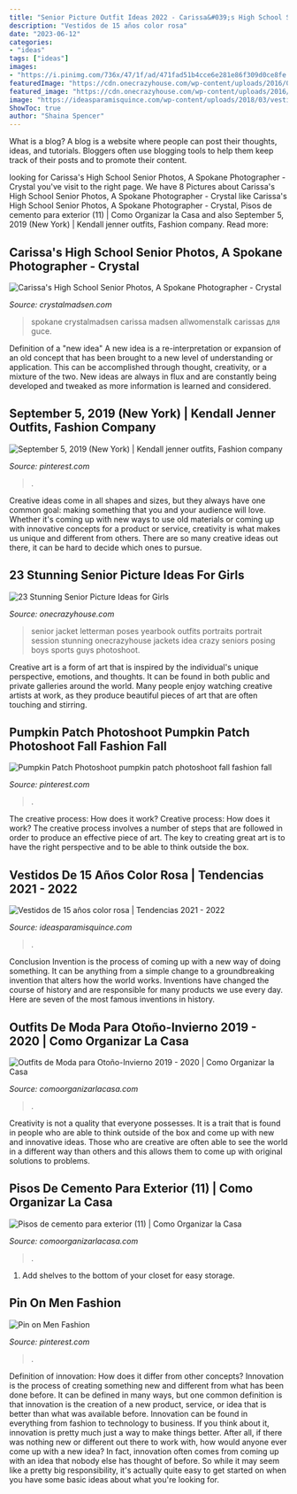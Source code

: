 ```yaml
---
title: "Senior Picture Outfit Ideas 2022 - Carissa&#039;s High School Senior Photos, A Spokane Photographer"
description: "Vestidos de 15 años color rosa"
date: "2023-06-12"
categories:
- "ideas"
tags: ["ideas"]
images:
- "https://i.pinimg.com/736x/47/1f/ad/471fad51b4cce6e281e86f309d0ce8fe.jpg"
featuredImage: "https://cdn.onecrazyhouse.com/wp-content/uploads/2016/08/letterman-jacket-poses.jpg"
featured_image: "https://cdn.onecrazyhouse.com/wp-content/uploads/2016/08/letterman-jacket-poses.jpg"
image: "https://ideasparamisquince.com/wp-content/uploads/2018/03/vestidos-de-15-anos-color-rosa-tendencias-2019-2020-1.jpg"
ShowToc: true
author: "Shaina Spencer"
---
```



What is a blog?
A blog is a website where people can post their thoughts, ideas, and tutorials. Bloggers often use blogging tools to help them keep track of their posts and to promote their content.

	

		
looking for Carissa&#039;s High School Senior Photos, A Spokane Photographer - Crystal you've visit to the right page. We have 8 Pictures about Carissa&#039;s High School Senior Photos, A Spokane Photographer - Crystal like Carissa&#039;s High School Senior Photos, A Spokane Photographer - Crystal, Pisos de cemento para exterior (11) | Como Organizar la Casa and also September 5, 2019 (New York) | Kendall jenner outfits, Fashion company. Read more:
		
    
## Carissa&#039;s High School Senior Photos, A Spokane Photographer - Crystal

<img loading=lazy src="https://crystalmadsen.com/wp-content/uploads/2012/09/Girls-Senior-Photo-Ideas-Spokane_0071-682x1024.jpg" onerror="this.onerror=null;this.src='https://tse1.mm.bing.net/th?id=OIP.O9Tk3LwZ27xQ5GO4X5B_dAHaLH&amp;pid=15.1';" alt="Carissa&#039;s High School Senior Photos, A Spokane Photographer - Crystal">

_Source: crystalmadsen.com_

>spokane crystalmadsen carissa madsen allwomenstalk carissas для guce. 

	

Definition of a "new idea"
A new idea is a re-interpretation or expansion of an old concept that has been brought to a new level of understanding or application. This can be accomplished through thought, creativity, or a mixture of the two. New ideas are always in flux and are constantly being developed and tweaked as more information is learned and considered.

    
## September 5, 2019 (New York) | Kendall Jenner Outfits, Fashion Company

<img loading=lazy src="https://i.pinimg.com/736x/47/1f/ad/471fad51b4cce6e281e86f309d0ce8fe.jpg" onerror="this.onerror=null;this.src='https://tse1.mm.bing.net/th?id=OIP.B5xJtW_-Q4k2UeOjwGTUHgHaLJ&amp;pid=15.1';" alt="September 5, 2019 (New York) | Kendall jenner outfits, Fashion company">

_Source: pinterest.com_

>. 

	

Creative ideas come in all shapes and sizes, but they always have one common goal: making something that you and your audience will love. Whether it's coming up with new ways to use old materials or coming up with innovative concepts for a product or service, creativity is what makes us unique and different from others. There are so many creative ideas out there, it can be hard to decide which ones to pursue.

    
## 23 Stunning Senior Picture Ideas For Girls

<img loading=lazy src="https://cdn.onecrazyhouse.com/wp-content/uploads/2016/08/letterman-jacket-poses.jpg" onerror="this.onerror=null;this.src='https://tse1.mm.bing.net/th?id=OIP.dkJEK3Np4yY2MIrBUeb2JwHaLF&amp;pid=15.1';" alt="23 Stunning Senior Picture Ideas for Girls">

_Source: onecrazyhouse.com_

>senior jacket letterman poses yearbook outfits portraits portrait session stunning onecrazyhouse jackets idea crazy seniors posing boys sports guys photoshoot. 

	

Creative art is a form of art that is inspired by the individual's unique perspective, emotions, and thoughts. It can be found in both public and private galleries around the world. Many people enjoy watching creative artists at work, as they produce beautiful pieces of art that are often touching and stirring.

    
## Pumpkin Patch Photoshoot Pumpkin Patch Photoshoot Fall Fashion Fall

<img loading=lazy src="https://i.pinimg.com/736x/1e/0a/66/1e0a6679c8db64e10a0cfa39268586bb.jpg" onerror="this.onerror=null;this.src='https://tse2.mm.bing.net/th?id=OIP.IFt2SxbIknd-rYOUn20MCwHaLF&amp;pid=15.1';" alt="Pumpkin Patch Photoshoot pumpkin patch photoshoot fall fashion fall">

_Source: pinterest.com_

>. 

	

The creative process: How does it work?
Creative process: How does it work?
The creative process involves a number of steps that are followed in order to produce an effective piece of art. The key to creating great art is to have the right perspective and to be able to think outside the box.

    
## Vestidos De 15 Años Color Rosa | Tendencias 2021 - 2022

<img loading=lazy src="https://ideasparamisquince.com/wp-content/uploads/2018/03/vestidos-de-15-anos-color-rosa-tendencias-2019-2020-1.jpg" onerror="this.onerror=null;this.src='https://tse2.mm.bing.net/th?id=OIP.E2NONTcsC4gyr21Q8HjwfgHaKA&amp;pid=15.1';" alt="Vestidos de 15 años color rosa | Tendencias 2021 - 2022">

_Source: ideasparamisquince.com_

>. 

	

Conclusion
Invention is the process of coming up with a new way of doing something. It can be anything from a simple change to a groundbreaking invention that alters how the world works. Inventions have changed the course of history and are responsible for many products we use every day. Here are seven of the most famous inventions in history.

    
## Outfits De Moda Para Otoño-Invierno 2019 - 2020 | Como Organizar La Casa

<img loading=lazy src="https://comoorganizarlacasa.com/wp-content/uploads/2017/09/outfits-de-moda-para-otono-invierno-2017-2018-39-389x1024.jpg" onerror="this.onerror=null;this.src='https://tse4.mm.bing.net/th?id=OIP.4kJ95P-dDg7sH8T9sIKqOwAAAA&amp;pid=15.1';" alt="Outfits de Moda para Otoño-Invierno 2019 - 2020 | Como Organizar la Casa">

_Source: comoorganizarlacasa.com_

>. 

	

Creativity is not a quality that everyone possesses. It is a trait that is found in people who are able to think outside of the box and come up with new and innovative ideas. Those who are creative are often able to see the world in a different way than others and this allows them to come up with original solutions to problems.

    
## Pisos De Cemento Para Exterior (11) | Como Organizar La Casa

<img loading=lazy src="https://comoorganizarlacasa.com/wp-content/uploads/2017/01/Pisos-de-cemento-para-exterior-11.jpg" onerror="this.onerror=null;this.src='https://tse3.mm.bing.net/th?id=OIP.ms4z5NGQIyD2yZwxsLSF3wHaJ4&amp;pid=15.1';" alt="Pisos de cemento para exterior (11) | Como Organizar la Casa">

_Source: comoorganizarlacasa.com_

>. 

	

1. Add shelves to the bottom of your closet for easy storage.

    
## Pin On Men Fashion

<img loading=lazy src="https://i.pinimg.com/736x/f0/f0/40/f0f040b6728f0fca4291aa57f3e12bb8.jpg" onerror="this.onerror=null;this.src='https://tse4.mm.bing.net/th?id=OIP.KcggYz2MsOm2Y5KTailwhgHaO0&amp;pid=15.1';" alt="Pin on Men Fashion">

_Source: pinterest.com_

>. 

	

Definition of innovation: How does it differ from other concepts?
Innovation is the process of creating something new and different from what has been done before. It can be defined in many ways, but one common definition is that innovation is the creation of a new product, service, or idea that is better than what was available before. Innovation can be found in everything from fashion to technology to business.
If you think about it, innovation is pretty much just a way to make things better. After all, if there was nothing new or different out there to work with, how would anyone ever come up with a new idea? In fact, innovation often comes from coming up with an idea that nobody else has thought of before. So while it may seem like a pretty big responsibility, it's actually quite easy to get started on when you have some basic ideas about what you're looking for.

